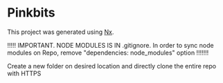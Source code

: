 

# Pinkbits

This project was generated using [Nx](https://nx.dev).

!!!!!   IMPORTANT. NODE MODULES IS IN .gitignore. In order to sync node modules on Repo, remove "dependencies: node_modules" option !!!!!!!

Create a new folder on desired location and directly clone the entire repo with HTTPS
